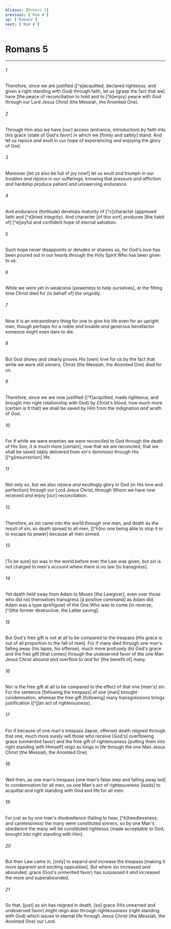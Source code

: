 ```yaml
---
Aliases: [Romans 5]
previous: ['Rom 4']
up: ['Romans']
next: ['Rom 6']
---
```

# Romans 5

***














###### 1 






Therefore, since we are justified ([^a]acquitted, declared righteous, and given a right standing with God) through faith, let us [grasp the fact that we] have [the peace of reconciliation to hold and to [^b]enjoy] peace with God through our Lord Jesus Christ (the Messiah, the Anointed One). 













###### 2 






Through Him also we have [our] access (entrance, introduction) by faith into this grace (state of God's favor) in which we [firmly and safely] stand. And let us rejoice _and_ exult in our hope of experiencing _and_ enjoying the glory of God. 













###### 3 






Moreover [let us also be full of joy now!] let us exult _and_ triumph in our troubles _and_ rejoice in our sufferings, knowing that pressure _and_ affliction _and_ hardship produce patient _and_ unswerving endurance. 













###### 4 






And endurance (fortitude) develops maturity of [^c]character (approved faith and [^d]tried integrity). And character [of this sort] produces [the habit of] [^e]joyful and confident hope of eternal salvation. 













###### 5 






Such hope never disappoints _or_ deludes _or_ shames us, for God's love has been poured out in our hearts through the Holy Spirit Who has been given to us. 













###### 6 






While we were yet in weakness [powerless to help ourselves], at the fitting time Christ died for (in behalf of) the ungodly. 













###### 7 






Now it is an extraordinary thing for one to give his life even for an upright man, though perhaps for a noble _and_ lovable _and_ generous benefactor someone might even dare to die. 













###### 8 






But God shows _and_ clearly proves His [own] love for us by the fact that while we were still sinners, Christ (the Messiah, the Anointed One) died for us. 













###### 9 






Therefore, since we are now justified ([^f]acquitted, made righteous, and brought into right relationship with God) by Christ's blood, how much more [certain is it that] we shall be saved by Him from the indignation _and_ wrath of God. 













###### 10 






For if while we were enemies we were reconciled to God through the death of His Son, it is much more [certain], now that we are reconciled, that we shall be saved (daily delivered from sin's dominion) through His [[^g]resurrection] life. 













###### 11 






Not only so, but we also rejoice _and_ exultingly glory in God [in His love and perfection] through our Lord Jesus Christ, through Whom we have now received _and_ enjoy [our] reconciliation. 













###### 12 






Therefore, as sin came into the world through one man, and death as the result of sin, so death spread to all men, [[^h]no one being able to stop it or to escape its power] because all men sinned. 













###### 13 






[To be sure] sin was in the world before ever the Law was given, but sin is not charged to men's account where there is no law [to transgress]. 













###### 14 






Yet death held sway from Adam to Moses [the Lawgiver], even over those who did not themselves transgress [a positive command] as Adam did. Adam was a type (prefigure) of the One Who was to come [in reverse, [^i]the former destructive, the Latter saving]. 













###### 15 






But God's free gift is not at all to be compared to the trespass [His grace is out of all proportion to the fall of man]. For if many died through one man's falling away (his lapse, his offense), much more profusely did God's grace and the free gift [that comes] through the undeserved favor of the one Man Jesus Christ abound _and_ overflow to _and_ for [the benefit of] many. 













###### 16 






Nor is the free gift at all to be compared to the effect of that one [man's] sin. For the sentence [following the trespass] of one [man] brought condemnation, whereas the free gift [following] many transgressions brings justification ([^j]an act of righteousness). 













###### 17 






For if because of one man's trespass (lapse, offense) death reigned through that one, much more surely will those who receive [God's] overflowing grace (unmerited favor) and the free gift of righteousness [putting them into right standing with Himself] reign as kings in life through the one Man Jesus Christ (the Messiah, the Anointed One). 













###### 18 






Well then, as one man's trespass [one man's false step and falling away led] to condemnation for all men, so one Man's act of righteousness [leads] to acquittal _and_ right standing with God and life for all men. 













###### 19 






For just as by one man's disobedience (failing to hear, [^k]heedlessness, and carelessness) the many were constituted sinners, so by one Man's obedience the many will be constituted righteous (made acceptable to God, brought into right standing with Him). 













###### 20 






But then Law came in, [only] to expand _and_ increase the trespass [making it more apparent and exciting opposition]. But where sin increased _and_ abounded, grace (God's unmerited favor) has surpassed it _and_ increased the more _and_ superabounded, 













###### 21 






So that, [just] as sin has reigned in death, [so] grace (His unearned and undeserved favor) might reign also through righteousness (right standing with God) which issues in eternal life through Jesus Christ (the Messiah, the Anointed One) our Lord.
